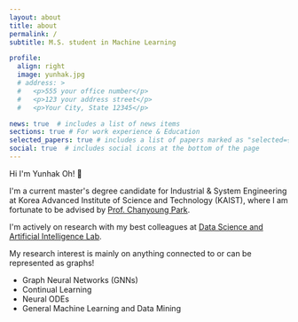 ```yaml
---
layout: about
title: about
permalink: /
subtitle: M.S. student in Machine Learning

profile:
  align: right
  image: yunhak.jpg
  # address: >
  #   <p>555 your office number</p>
  #   <p>123 your address street</p>
  #   <p>Your City, State 12345</p>

news: true  # includes a list of news items
sections: true # For work experience & Education
selected_papers: true # includes a list of papers marked as "selected={true}"
social: true  # includes social icons at the bottom of the page
---
```


Hi I'm Yunhak Oh! 👋

I'm a current master's degree candidate for Industrial & System Engineering at Korea Advanced Institute of Science and Technology (KAIST),
where I am fortunate to be advised by [Prof. Chanyoung Park](http://dsail.kaist.ac.kr/professor/).

I'm actively on research with my best colleagues at [Data Science and Artificial Intelligence Lab](http://dsail.kaist.ac.kr/).

My research interest is mainly on anything connected to or can be represented as graphs!

- Graph Neural Networks (GNNs)
- Continual Learning
- Neural ODEs
- General Machine Learning and Data Mining
